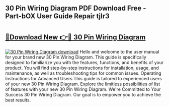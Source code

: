 ## 30 Pin Wiring Diagram PDF Download Free - Part-bOX User Guide Repair tjIr3

# <h2><a href="http://dfmot2a.blite.top/?on=30+Pin+Wiring+Diagram">🔗Download New 👉🔴 30 Pin Wiring Diagram</a></h2>

[![30 Pin Wiring Diagram download](https://i.imgur.com/lujVjoI.png)](http://dfmot2a.blite.top/?on=30+Pin+Wiring+Diagram)
Hello and welcome to the user manual for your brand new 30 Pin Wiring Diagram. This guide is specifically designed to familiarize you with the features, functions, and benefits of your product. You will find step-by-step instructions for installation, usage, and maintenance, as well as troubleshooting tips for common issues. Operating Instructions for Advanced Users This guide is tailored to experienced users of your new 30 Pin Wiring Diagram. Explore the limitless possibilities of list of features with your new 30 Pin Wiring Diagram. We're Committed to Your Success 30 Pin Wiring Diagram. Our goal is to empower you to achieve the best results.
